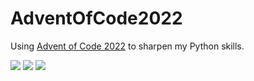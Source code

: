 # AdventOfCode2022
Using [Advent of Code 2022](https://adventofcode.com/2022) to sharpen my Python skills.

![](https://img.shields.io/badge/day%20📅-12-blue) 
![](https://img.shields.io/badge/stars%20⭐-14-yellow)
![](https://img.shields.io/badge/days%20completed-7-red)